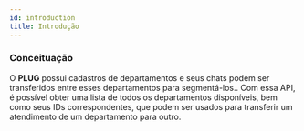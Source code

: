 ```yaml
---
id: introduction
title: Introdução
---
```


### Conceituação

O **PLUG** possui cadastros de departamentos e seus chats podem ser transferidos entre esses departamentos para segmentá-los.. Com essa API, é possível obter uma lista de todos os departamentos disponíveis, bem como seus IDs correspondentes, que podem ser usados para transferir um atendimento de um departamento para outro.
